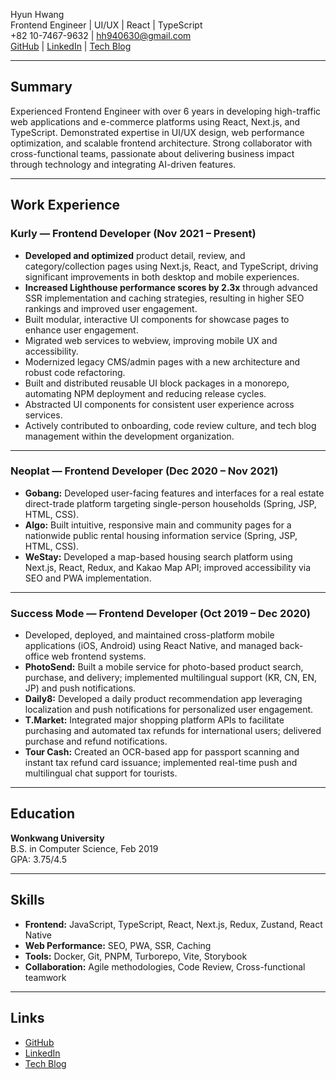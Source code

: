 Hyun Hwang  
Frontend Engineer | UI/UX | React | TypeScript  
+82 10-7467-9632 | hh940630@gmail.com  
[GitHub](https://github.com/x6tri3n0g) | [LinkedIn](https://linkedin.com/in/xtring) | [Tech Blog](https://xtring-dev.tistory.com)

---

## Summary

Experienced Frontend Engineer with over 6 years in developing high-traffic web applications and e-commerce platforms using React, Next.js, and TypeScript. Demonstrated expertise in UI/UX design, web performance optimization, and scalable frontend architecture. Strong collaborator with cross-functional teams, passionate about delivering business impact through technology and integrating AI-driven features.

---

## Work Experience

### Kurly — Frontend Developer (Nov 2021 – Present)

- **Developed and optimized** product detail, review, and category/collection pages using Next.js, React, and TypeScript, driving significant improvements in both desktop and mobile experiences.
- **Increased Lighthouse performance scores by 2.3x** through advanced SSR implementation and caching strategies, resulting in higher SEO rankings and improved user engagement.
- Built modular, interactive UI components for showcase pages to enhance user engagement.
- Migrated web services to webview, improving mobile UX and accessibility.
- Modernized legacy CMS/admin pages with a new architecture and robust code refactoring.
- Built and distributed reusable UI block packages in a monorepo, automating NPM deployment and reducing release cycles.
- Abstracted UI components for consistent user experience across services.
- Actively contributed to onboarding, code review culture, and tech blog management within the development organization.

---

### Neoplat — Frontend Developer (Dec 2020 – Nov 2021)

- **Gobang:** Developed user-facing features and interfaces for a real estate direct-trade platform targeting single-person households (Spring, JSP, HTML, CSS).
- **Algo:** Built intuitive, responsive main and community pages for a nationwide public rental housing information service (Spring, JSP, HTML, CSS).
- **WeStay:** Developed a map-based housing search platform using Next.js, React, Redux, and Kakao Map API; improved accessibility via SEO and PWA implementation.

---

### Success Mode — Frontend Developer (Oct 2019 – Dec 2020)

- Developed, deployed, and maintained cross-platform mobile applications (iOS, Android) using React Native, and managed back-office web frontend systems.
- **PhotoSend:** Built a mobile service for photo-based product search, purchase, and delivery; implemented multilingual support (KR, CN, EN, JP) and push notifications.
- **Daily8:** Developed a daily product recommendation app leveraging localization and push notifications for personalized user engagement.
- **T.Market:** Integrated major shopping platform APIs to facilitate purchasing and automated tax refunds for international users; delivered purchase and refund notifications.
- **Tour Cash:** Created an OCR-based app for passport scanning and instant tax refund card issuance; implemented real-time push and multilingual chat support for tourists.

---

## Education

**Wonkwang University**  
B.S. in Computer Science, Feb 2019  
GPA: 3.75/4.5

---

## Skills

- **Frontend:** JavaScript, TypeScript, React, Next.js, Redux, Zustand, React Native
- **Web Performance:** SEO, PWA, SSR, Caching
- **Tools:** Docker, Git, PNPM, Turborepo, Vite, Storybook
- **Collaboration:** Agile methodologies, Code Review, Cross-functional teamwork

---

## Links

- [GitHub](https://github.com/x6tri3n0g)
- [LinkedIn](https://linkedin.com/in/xtring)
- [Tech Blog](https://xtring-dev.tistory.com)
